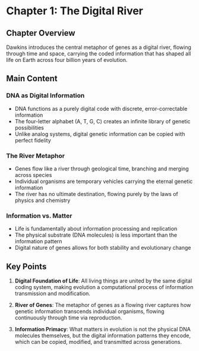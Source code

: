 # Chapter 1: The Digital River

## Chapter Overview
Dawkins introduces the central metaphor of genes as a digital river, flowing through time and space, carrying the coded information that has shaped all life on Earth across four billion years of evolution.

## Main Content

### DNA as Digital Information
- DNA functions as a purely digital code with discrete, error-correctable information
- The four-letter alphabet (A, T, G, C) creates an infinite library of genetic possibilities
- Unlike analog systems, digital genetic information can be copied with perfect fidelity

### The River Metaphor
- Genes flow like a river through geological time, branching and merging across species
- Individual organisms are temporary vehicles carrying the eternal genetic information
- The river has no ultimate destination, flowing purely by the laws of physics and chemistry

### Information vs. Matter
- Life is fundamentally about information processing and replication
- The physical substrate (DNA molecules) is less important than the information pattern
- Digital nature of genes allows for both stability and evolutionary change

## Key Points

1. **Digital Foundation of Life**: All living things are united by the same digital coding system, making evolution a computational process of information transmission and modification.

2. **River of Genes**: The metaphor of genes as a flowing river captures how genetic information transcends individual organisms, flowing continuously through time via reproduction.

3. **Information Primacy**: What matters in evolution is not the physical DNA molecules themselves, but the digital information patterns they encode, which can be copied, modified, and transmitted across generations.